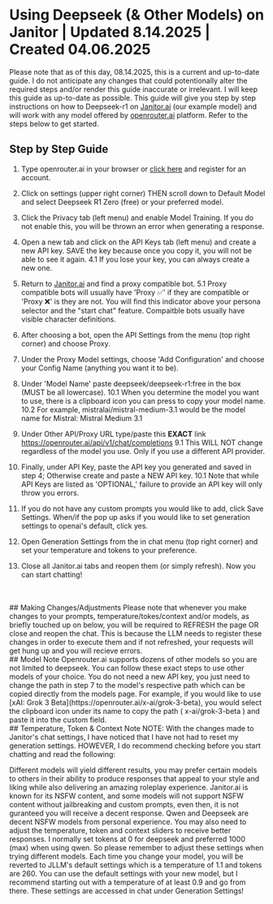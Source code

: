 # Using Deepseek (& Other Models) on Janitor | Updated 8.14.2025 | Created 04.06.2025
Please note that as of this day, 08.14.2025, this is a current and up-to-date guide. I do not anticipate any changes that could potentionally alter the required steps and/or render this guide inaccurate or irrelevant. I will keep this guide as up-to-date as possible. This guide will give you step by step instructions on how to Deepseek-r1 on [Janitor.ai](https://janitorai.com/) (our example model) and will work with any model offered by [openrouter.ai](https://openrouter.ai/) platform. Refer to the steps below to get started. 

## Step by Step Guide

1. Type openrouter.ai in your browser or [click here](https://openrouter.ai/) and register for an account. 

2. Click on settings (upper right corner) THEN scroll down to Default Model and select Deepseek R1 Zero (free) or your preferred model.

3. Click the Privacy tab (left menu) and enable Model Training. If you do not enable this, you will be thrown an error when generating a response. 

4. Open a new tab and click on the API Keys tab (left menu) and create a new API key. SAVE the key because once you copy it, you will not be able to see it again.
   4.1 If you lose your key, you can always create a new one. 

5. Return to [Janitor.ai](https://janitorai.com/) and find a proxy compatible bot. 
   5.1 Proxy compatible bots will usually have 'Proxy ✅' if they are compatible or 'Proxy ❌' is they are not. You will find this indicator 
        above your persona selector and the "start chat" feature. Compaitble bots usually have visible character definitions. 

6. After choosing a bot, open the API Settings from the menu (top right corner) and choose Proxy.

7. Under the Proxy Model settings, choose 'Add Configuration' and choose your Config Name (anything you want it to be).
   
8. Under 'Model Name' paste deepseek/deepseek-r1:free in the box (MUST be all lowercase).
   10.1 When you determine the model you want to use, there is a clipboard icon you can press to copy your model name.
   10.2 For example, mistralai/mistral-medium-3.1 would be the model name for Mistral: Mistral Medium 3.1

9. Under Other API/Proxy URL type/paste this **EXACT** link https://openrouter.ai/api/v1/chat/completions
   9.1 This WILL NOT change regardless of the model you use. Only if you use a different API provider. 

10. Finally, under API Key, paste the API key you generated and saved in step 4; Otherwise create and paste a NEW API key.
   10.1 Note that while API Keys are listed as 'OPTIONAL,' failure to provide an API key will only throw you errors. 

11. If you do not have any custom prompts you would like to add, click Save Settings. When/if the pop up asks if you 
    would like to set generation settings to openai's default, click yes. 

12. Open Generation Settings from the in chat menu (top right corner) and set your temperature and tokens to your preference. 

13. Close all Janitor.ai tabs and reopen them (or simply refresh). Now you can start chatting!

<br>
<br>
## Making Changes/Adjustments
Please note that whenever you make changes to your prompts, temperature/tokes/context and/or models, as briefly touched up on below, you will be required to REFRESH the page OR close and reopen the chat. This is because the LLM needs to register these changes in order to execute them and if not refreshed, your requests will get hung up and you will recieve errors. 
<br>
## Model Note 
Openrouter.ai supports dozens of other models so you are not limited to deepseek. You can follow these exact steps to use other models of your choice. You do not need a new API key, you just need to change the path in step 7 to the model's respective path which can be copied directly from the models page. For example, if you would like to use [xAI: Grok 3 Beta](https://openrouter.ai/x-ai/grok-3-beta), you would select the clipboard icon under its name to copy the path ( x-ai/grok-3-beta ) and paste it into the custom field.

<br>
## Temperature, Token & Context Note
NOTE: With the changes made to Janitor's chat settings, I have noticed that I have not had to reset my generation settings. HOWEVER, I do recommend checking before you start chatting and read the following:

Different models will yield different results, you may prefer certain models to others in their ability to produce responses that appeal to your style and liking while also delivering an amazing roleplay experience. Janitor.ai is known for its NSFW content, and some models will not support NSFW content without jailbreaking and custom prompts, even then, it is not guranteed you will receive a decent response. Qwen and Deepseek are decent NSFW models from personal experience. You may also need to adjust the temperature, token and context sliders to receive better responses. I normally set tokens at 0 for deepseek and preferred 1000 (max) when using qwen. So please remember to adjust these settings when trying different models. Each time you change your model, you will be reverted to JLLM's default settings which is a temperature of 1.1 and tokens are 260. You can use the default settings with your new model, but I recommend starting out with a temperature of at least 0.9 and go from there. These settings are accessed in chat under Generation Settings!

